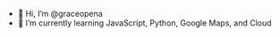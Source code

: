 - 👋 Hi, I’m @graceopena
- 🌱 I’m currently learning JavaScript, Python, Google Maps, and Cloud

<!--
- 👀 I’m interested in building web sites and mobile applications and learning more about cloud concepts
- 💞️ I’m looking to collaborate on ...
- 📫 How to reach me ...
-->

<!---
graceopena/graceopena is a ✨ special ✨ repository because its `README.md` (this file) appears on your GitHub profile.
You can click the Preview link to take a look at your changes.
--->

